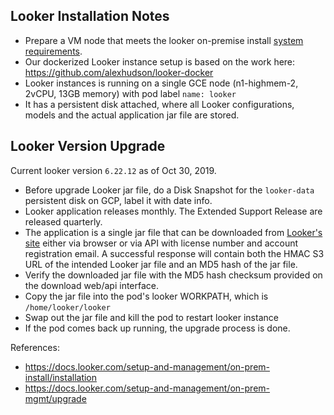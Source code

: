 ## Looker Installation Notes

- Prepare a VM node that meets the looker on-premise install [system requirements](https://docs.looker.com/setup-and-management/on-prem-install/installation).
- Our dockerized Looker instance setup is based on the work here: https://github.com/alexhudson/looker-docker
- Looker instances is running on a single GCE node (n1-highmem-2, 2vCPU, 13GB memory) with pod label `name: looker`
- It has a persistent disk attached, where all Looker configurations, models and the actual application jar file are stored.

## Looker Version Upgrade

Current looker version `6.22.12` as of Oct 30, 2019.

- Before upgrade Looker jar file, do a Disk Snapshot for the `looker-data` persistent disk on GCP, label it with date info.
- Looker application releases monthly. The Extended Support Release are released quarterly.
- The application is a single jar file that can be downloaded from 
[Looker's site](https://docs.looker.com/setup-and-management/on-prem-install/download-looker-jar) 
either via browser or via API with license number and account registration email. 
A successful response will contain both the HMAC S3 URL of the intended Looker jar file and an MD5 hash of the jar file. 
- Verify the downloaded jar file with the MD5 hash checksum provided on the download web/api interface.
- Copy the jar file into the pod's looker WORKPATH, which is `/home/looker/looker`
- Swap out the jar file and kill the pod to restart looker instance
- If the pod comes back up running, the upgrade process is done.

References:

- https://docs.looker.com/setup-and-management/on-prem-install/installation
- https://docs.looker.com/setup-and-management/on-prem-mgmt/upgrade
